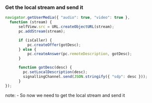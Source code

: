 ###  Get the local stream and send it

````javascript
navigator.getUserMedia({ "audio": true, "video": true },
  function (stream) {
      selfView.src = URL.createObjectURL(stream);
      pc.addStream(stream);

      if (isCaller) {
          pc.createOffer(gotDesc);
      } else {
          pc.createAnswer(pc.remoteDescription, gotDesc);
      }

      function gotDesc(desc) {
        pc.setLocalDescription(desc);
        signallingChannel.send(JSON.stringify({ "sdp": desc }));
      }
});
````

note:
    - So now we need to get the local stream and send it
